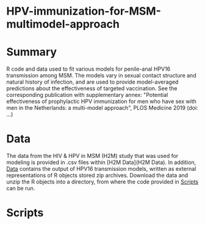 # HPV-immunization-for-MSM-multimodel-approach

# Summary
R code and data used to fit various models for penile-anal HPV16 transmission among MSM. The models vary in sexual contact structure and natural history of infection, and are used to provide model-averaged predictions about the effectiveness of targeted vaccination. See the corresponding publication with supplementary annex: "Potential effectiveness of prophylactic HPV immunization for men who have sex with men in the Netherlands: a multi-model approach", PLOS Medicine 2019 (doi: ...)

# Data
The data from the HIV & HPV in MSM (H2M) study that was used for modeling is provided in .csv files within [H2M Data](H2M Data). In addition, [Data](Data) contains the output of HPV16 transmission models, written as external representations of R objects stored zip archives. Download the data and unzip the R objects into a directory, from where the code provided in [Scripts](Scripts) can be run.

# Scripts
